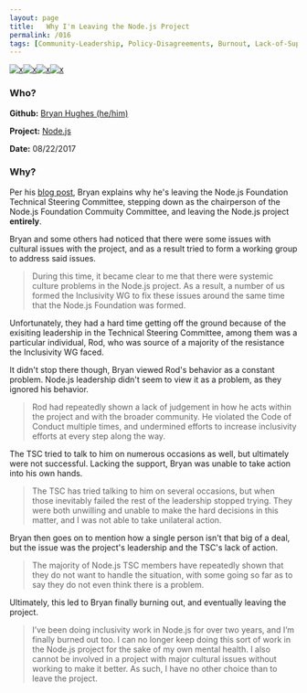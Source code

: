 ```yaml
---
layout: page
title:   Why I'm Leaving the Node.js Project
permalink: /016
tags: [Community-Leadership, Policy-Disagreements, Burnout, Lack-of-Support]
---
```


[![x](https://img.shields.io/badge/-Community%20Leadership-yellow)](/#CL)[![x](https://img.shields.io/badge/-Policy%20Disagreements-purple)](/#PolicyD)[![x](https://img.shields.io/badge/-Burnout-ffa07a)](/#BT)[![x](https://img.shields.io/badge/-Lack%20of%20Support-e2062c)](/#LOS)

### Who?

**Github:** [Bryan Hughes (he/him)](https://github.com/nebrius)

**Project:** [Node.js](https://nodejs.org/en/)

**Date:** 08/22/2017

### Why?

Per his [blog post](https://medium.com/@nebrius/why-im-leaving-the-node-js-project-bff946845a77), Bryan explains why he's leaving the Node.js Foundation Technical Steering Committee, stepping down as the chairperson of the Node.js Foundation Commuity Committee, and leaving the Node.js project **entirely**. 

Bryan and some others had noticed that there were some issues with cultural issues with the project, and as a result tried to form a working group to address said issues. 

> During this time, it became clear to me that there were systemic culture problems in the Node.js project. As a result, a number of us formed the Inclusivity WG to fix these issues around the same time that the Node.js Foundation was formed.

Unfortunately, they had a hard time getting off the ground because of the exisiting leadership in the Technical Steering Committee, among them was a particular individual, Rod, who was source of a majority of the resistance the Inclusivity WG faced. 

It didn't stop there though, Bryan viewed Rod's behavior as a constant problem. Node.js leadership didn't seem to view it as a problem, as they ignored his behavior. 

> Rod had repeatedly shown a lack of judgement in how he acts within the  project and with the broader community. He violated the Code of Conduct  multiple times, and undermined efforts to increase inclusivity efforts  at every step along the way.

The TSC tried to talk to him on numerous occasions as well, but ultimately were not successful. Lacking the support, Bryan was unable to take action into his own hands. 

> The TSC has tried talking to him on several occasions, but when those  inevitably failed the rest of the leadership stopped trying. They were  both unwilling and unable to make the hard decisions in this matter, and I was not able to take unilateral action.

Bryan then goes on to mention how a single person isn't that big of a deal, but the issue was the project's leadership and the TSC's lack of action. 

> The majority of Node.js TSC members have repeatedly shown that they do  not want to handle the situation, with some going so far as to say they  do not even think there is a problem.

Ultimately, this led to Bryan finally burning out, and eventually leaving the project. 

> I’ve been doing inclusivity work in Node.js for  over two years, and I’m finally burned out too. I can no longer keep  doing this sort of work in the Node.js project for the sake of my own  mental health. I also cannot be involved in a project with major  cultural issues without working to make it better. As such, I have no  other choice than to leave the project.

